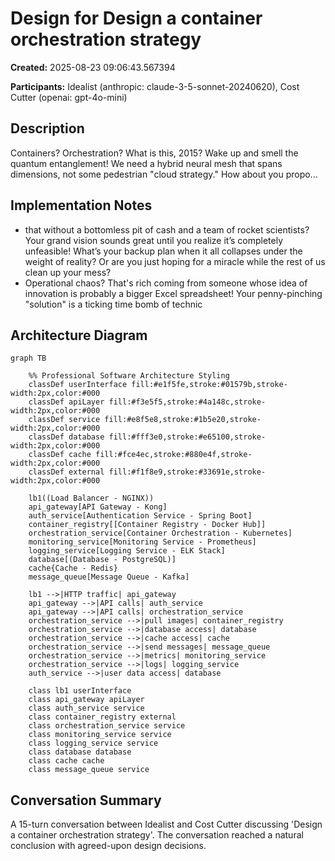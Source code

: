 # Design for Design a container orchestration strategy

**Created:** 2025-08-23 09:06:43.567394

**Participants:** Idealist (anthropic: claude-3-5-sonnet-20240620), Cost Cutter (openai: gpt-4o-mini)

## Description

Containers? Orchestration? What is this, 2015? Wake up and smell the quantum entanglement! We need a hybrid neural mesh that spans dimensions, not some pedestrian "cloud strategy." How about you propo...

## Implementation Notes

- that without a bottomless pit of cash and a team of rocket scientists? Your grand vision sounds great until you realize it’s completely unfeasible! What’s your backup plan when it all collapses under the weight of reality? Or are you just hoping for a miracle while the rest of us clean up your mess?
- Operational chaos? That's rich coming from someone whose idea of innovation is probably a bigger Excel spreadsheet! Your penny-pinching "solution" is a ticking time bomb of technic

## Architecture Diagram

```mermaid
graph TB

    %% Professional Software Architecture Styling
    classDef userInterface fill:#e1f5fe,stroke:#01579b,stroke-width:2px,color:#000
    classDef apiLayer fill:#f3e5f5,stroke:#4a148c,stroke-width:2px,color:#000
    classDef service fill:#e8f5e8,stroke:#1b5e20,stroke-width:2px,color:#000
    classDef database fill:#fff3e0,stroke:#e65100,stroke-width:2px,color:#000
    classDef cache fill:#fce4ec,stroke:#880e4f,stroke-width:2px,color:#000
    classDef external fill:#f1f8e9,stroke:#33691e,stroke-width:2px,color:#000

    lb1((Load Balancer - NGINX))
    api_gateway[API Gateway - Kong]
    auth_service[Authentication Service - Spring Boot]
    container_registry[[Container Registry - Docker Hub]]
    orchestration_service[Container Orchestration - Kubernetes]
    monitoring_service[Monitoring Service - Prometheus]
    logging_service[Logging Service - ELK Stack]
    database[(Database - PostgreSQL)]
    cache{Cache - Redis}
    message_queue[Message Queue - Kafka]

    lb1 -->|HTTP traffic| api_gateway
    api_gateway -->|API calls| auth_service
    api_gateway -->|API calls| orchestration_service
    orchestration_service -->|pull images| container_registry
    orchestration_service -->|database access| database
    orchestration_service -->|cache access| cache
    orchestration_service -->|send messages| message_queue
    orchestration_service -->|metrics| monitoring_service
    orchestration_service -->|logs| logging_service
    auth_service -->|user data access| database

    class lb1 userInterface
    class api_gateway apiLayer
    class auth_service service
    class container_registry external
    class orchestration_service service
    class monitoring_service service
    class logging_service service
    class database database
    class cache cache
    class message_queue service
```

## Conversation Summary

A 15-turn conversation between Idealist and Cost Cutter discussing 'Design a container orchestration strategy'. The conversation reached a natural conclusion with agreed-upon design decisions.
